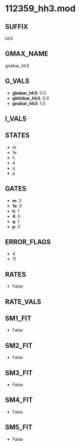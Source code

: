 # 112359_hh3.mod

## SUFFIX

hh3

## GMAX_NAME

gnabar_hh3

## G_VALS

- **gkabar_hh3**: 0.0
- **gkhhbar_hh3**: 0.0
- **gnabar_hh3**: 1.0

## I_VALS


## STATES

- m
- 1e
- h
- 4
- q
- p

## GATES

- **m**: 3
- **1e**: 0
- **h**: 1
- **4**: 0
- **q**: 1
- **p**: 3

## ERROR_FLAGS

- 4
- 11

## RATES

- False

## RATE_VALS


## SM1_FIT

- False

## SM2_FIT

- False

## SM3_FIT

- False

## SM4_FIT

- False

## SM5_FIT

- False

